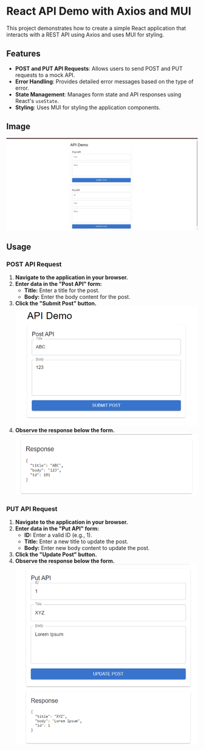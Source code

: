 # React API Demo with Axios and MUI

This project demonstrates how to create a simple React application that interacts with a REST API using Axios and uses MUI for styling.

## Features

- **POST and PUT API Requests**: Allows users to send POST and PUT requests to a mock API.
- **Error Handling**: Provides detailed error messages based on the type of error.
- **State Management**: Manages form state and API responses using React's `useState`.
- **Styling**: Uses MUI for styling the application components.

## Image
![WebPage Image](image.png)

## Usage

### POST API Request

1. **Navigate to the application in your browser.**
2. **Enter data in the "Post API" form:**
   - **Title:** Enter a title for the post.
   - **Body:** Enter the body content for the post.
3. **Click the "Submit Post" button.**
![alt text](image-1.png)
4. **Observe the response below the form.**
![alt text](image-2.png)


### PUT API Request

1. **Navigate to the application in your browser.**
2. **Enter data in the "Put API" form:**
   - **ID:** Enter a valid ID (e.g., 1).
   - **Title:** Enter a new title to update the post.
   - **Body:** Enter new body content to update the post.
3. **Click the "Update Post" button.**
4. **Observe the response below the form.**
![alt text](image-3.png)
